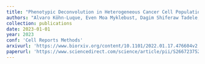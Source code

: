```yaml
---
title: "Phenotypic Deconvolution in Heterogeneous Cancer Cell Populations Using Drug Screening Data"
authors: "Alvaro Köhn-Luque, Even Moa Myklebust, Dagim Shiferaw Tadele, Mariaserena Giliberto, Jasmine Noory, Elise Harivel, <strong>Polina Arsenteva</strong>, Shannon M Mumenthaler, Fredrik Hellem Schjesvold, Kjetil Taskén, Jorrit Enserink, Kevin Leder, Arnoldo Frigessi, Jasmine Foo."
collection: publications
date: 2023-01-01
year: 2023
conf: 'Cell Reports Methods'
arxivurl: 'https://www.biorxiv.org/content/10.1101/2022.01.17.476604v2'
paperurl: 'https://www.sciencedirect.com/science/article/pii/S2667237523000280?utm_campaign=STMJ_AUTH_SERV_PUBLISHED&utm_medium=email&utm_acid=268550789&SIS_ID=&dgcid=STMJ_AUTH_SERV_PUBLISHED&CMX_ID=&utm_in=DM348155&utm_source=AC_'
---
```

